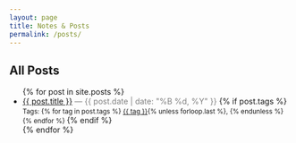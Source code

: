 ```yaml
---
layout: page
title: Notes & Posts
permalink: /posts/
---
```


<h2>All Posts</h2>

<ul>
{% for post in site.posts %}
  <li>
    <a href="{{ post.url | relative_url }}">{{ post.title }}</a>  
    <span style="color: gray;">— {{ post.date | date: "%B %d, %Y" }}</span>
    {% if post.tags %}
      <br/>
      <small>
        Tags:
        {% for tag in post.tags %}
          <a href="#{{ tag | slugify }}">{{ tag }}</a>{% unless forloop.last %}, {% endunless %}
        {% endfor %}
      </small>
    {% endif %}
  </li>
{% endfor %}
</ul>

